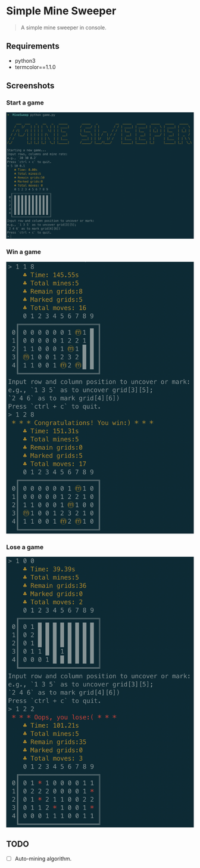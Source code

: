 # Simple Mine Sweeper

> A simple mine sweeper in console.

## Requirements

- python3
- termcolor==1.1.0

## Screenshots

### Start a game

![](screenshots/start.png)

### Win a game

![](screenshots/win.png)

### Lose a  game

![](screenshots/lose.png)

## TODO

- [ ] Auto-mining algorithm.